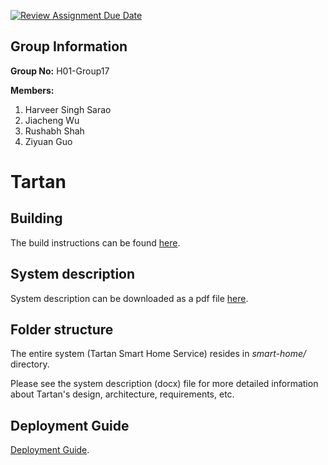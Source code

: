 [![Review Assignment Due Date](https://classroom.github.com/assets/deadline-readme-button-22041afd0340ce965d47ae6ef1cefeee28c7c493a6346c4f15d667ab976d596c.svg)](https://classroom.github.com/a/T-FWekHF)

## Group Information

**Group No:** H01-Group17  

**Members:**  
1. Harveer Singh Sarao  
2. Jiacheng Wu  
3. Rushabh Shah
4. Ziyuan Guo

# Tartan
## Building

The build instructions can be found [here](./docs/build_instructions.md).

## System description

System description can be downloaded as a pdf file
[here](./docs/TartanSystemDescription.pdf).

## Folder structure

The entire system (Tartan Smart Home Service) resides in *smart-home/*
directory.

Please see the system description (docx) file for more detailed information
about Tartan's design, architecture, requirements, etc.

## Deployment Guide
[Deployment Guide](https://github.com/harry-0168/Testing-Tartan/wiki/Continuous-Deployment).

